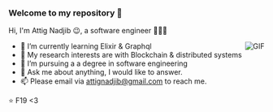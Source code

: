 ### Welcome to my repository  👋
<!--
<a href="https://tva1.sinaimg.cn/large/007S8ZIlgy1ggrqy7om28j30j80omjtq.jpg">
  <img align="left" alt="Wechat" width="22px" src="https://cdn.jsdelivr.net/npm/simple-icons@3.1.0/icons/wechat.svg" />
</a>
<a href="https://www.linkedin.com/in/%E7%A1%95-%E5%88%98-073728144/">
  <img align="left" alt="LinkedIn" width="22px" src="https://cdn.jsdelivr.net/npm/simple-icons@3.1.0/icons/linkedin.svg" />
</a>
<a href="ninomyemail@gmail.com">
  <img align="left" alt="'Gmail" width="22px" src="https://cdn.jsdelivr.net/npm/simple-icons@3.1.0/icons/gmail.svg" />
</a>
<a href="https://leetcode.com/lovelybuggies/">
  <img align="left" alt="LeetCode" width="22px" src="https://cdn.jsdelivr.net/npm/simple-icons@3.1.0/icons/leetcode.svg" />
</a>
<a href="https://www.kaggle.com/ninolau">
  <img align="left" alt="Kaggle" width="22px" src="https://cdn.jsdelivr.net/npm/simple-icons@3.1.0/icons/kaggle.svg" />
</a>

<br />
<br />
-->

Hi, I'm Attig Nadjib 😉, a software engineer 👨🏻‍💻 

  <img align="right" alt="GIF" src="https://tenor.com/brU3W.gif" />



- 🌱 I’m currently learning Elixir & Graphql
- 🤔 My research interests are with Blockchain & distributed systems
- 💼 I’m pursuing a a degree in software engineering
- 💬 Ask me about anything, I would like to answer. 
- 📫 Please email via attignadjib@gmail.com to reach me.


⭐️ F19 <3
